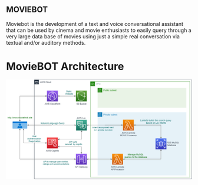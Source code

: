 ## MOVIEBOT

Moviebot is the development of a text and voice conversational assistant that can be used by cinema and movie enthusiasts to easily query through a very large data base of movies using just a simple real conversation via textual and/or auditory methods. 

# MovieBOT Architecture

![MovieBOT Architecture](https://github.com/faberyx/moviebot/blob/master/test.png?raw=true)
